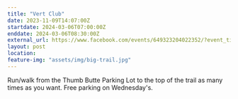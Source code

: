 ```yaml
---
title: "Vert Club"
date: 2023-11-09T14:07:00Z
startdate: 2024-03-06T07:00:00Z
enddate: 2024-03-06T08:30:00Z
external_url: https://www.facebook.com/events/649323204022352/?event_time_id=649324570688882
layout: post
location: 
feature-img: "assets/img/big-trail.jpg"
---
```


Run/walk from the Thumb Butte Parking Lot to the top of the trail as many times as you want.  Free parking on Wednesday's.<br>
  <br>
  
